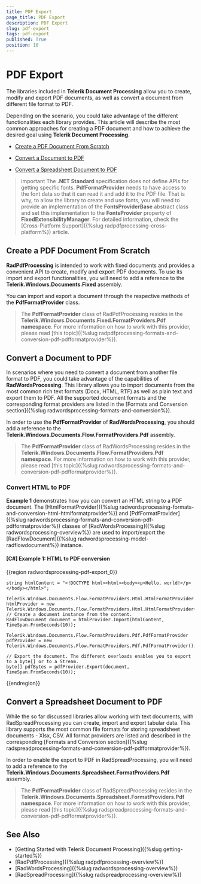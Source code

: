 ```yaml
---
title: PDF Export
page_title: PDF Export
description: PDF Export
slug: pdf-export
tags: pdf-export
published: True
position: 10
---
```


# PDF Export

The libraries included in **Telerik Document Processing** allow you to create, modify and export PDF documents, as well as convert a document from different file format to PDF.

Depending on the scenario, you could take advantage of the different functionalities each library provides. This article will describe the most common approaches for creating a PDF document and how to achieve the desired goal using **Telerik Document Processing**.

* [Create a PDF Document From Scratch](#create-a-pdf-document-from-scratch)

* [Convert a Document to PDF](#convert-a-document-to-pdf)

* [Convert a Spreadsheet Document to PDF](#convert-a-spreadsheet-document-to-pdf)

>important The **.NET Standard** specification does not define APIs for getting specific fonts. **PdfFormatProvider** needs to have access to the font data so that it can read it and add it to the PDF file. That is why, to allow the library to create and use fonts, you will need to provide an implementation of the **FontsProviderBase** abstract class and set this implementation to the **FontsProvider** property of **FixedExtensibilityManager**. For detailed information, check the [Cross-Platform Support]({%slug radpdfprocessing-cross-platform%}) article.

## Create a PDF Document From Scratch

**RadPdfProcessing** is intended to work with fixed documents and provides a convenient API to create, modify and export PDF documents. To use its import and export functionalities, you will need to add a reference to the **Telerik.Windows.Documents.Fixed** assembly. 

You can import and export a document through the respective methods of the **PdfFormatProvider** class.

>The **PdfFormatProvider** class of RadPdfProcessing resides in the **Telerik.Windows.Documents.Fixed.FormatProviders.Pdf namespace**. For more information on how to work with this provider, please read [this topic]({%slug radpdfprocessing-formats-and-conversion-pdf-pdfformatprovider%}).

## Convert a Document to PDF

In scenarios where you need to convert a document from another file format to PDF, you could take advantage of the capabilities of **RadWordsProcessing**. This library allows you to import documents from the most common rich text formats (Docx, HTML, RTF) as well as plain text and export them to PDF. All the supported document formats and the corresponding format providers are listed in the [Formats and Conversion section]({%slug radwordsprocessing-formats-and-conversion%}). 

In order to use the **PdfFormatProvider** of **RadWordsProcessing**, you should add a reference to  the **Telerik.Windows.Documents.Flow.FormatProviders.Pdf** assembly.

>The **PdfFormatProvider** class of RadWordsProcessing resides in the **Telerik.Windows.Documents.Flow.FormatProviders.Pdf namespace**. For more information on how to work with this provider, please read [this topic]({%slug radwordsprocessing-formats-and-conversion-pdf-pdfformatprovider%}).


### Convert HTML to PDF

**Example 1** demonstrates how you can convert an HTML string to a PDF document. The [HtmlFormatProvider]({%slug radwordsprocessing-formats-and-conversion-html-htmlformatprovider%}) and [PdfFormatProvider]({%slug radwordsprocessing-formats-and-conversion-pdf-pdfformatprovider%}) classes of [RadWordsProcessing]({%slug radwordsprocessing-overview%}) are used to import/export the [RadFlowDocument]({%slug radwordsprocessing-model-radflowdocument%}) instance. 

#### [C#] Example 1: HTML to PDF conversion

{{region radwordsprocessing-pdf-export_0}}

	string htmlContent = "<!DOCTYPE html><html><body><p>Hello, world!</p></body></html>";
	
    Telerik.Windows.Documents.Flow.FormatProviders.Html.HtmlFormatProvider htmlProvider = new Telerik.Windows.Documents.Flow.FormatProviders.Html.HtmlFormatProvider();
	// Create a document instance from the content.
    RadFlowDocument document = htmlProvider.Import(htmlContent, TimeSpan.FromSeconds(10));

    Telerik.Windows.Documents.Flow.FormatProviders.Pdf.PdfFormatProvider pdfProvider = new Telerik.Windows.Documents.Flow.FormatProviders.Pdf.PdfFormatProvider();

	// Export the document. The different overloads enables you to export to a byte[] or to a Stream.
    byte[] pdfBytes = pdfProvider.Export(document, TimeSpan.FromSeconds(10));
{{endregion}}

## Convert a Spreadsheet Document to PDF

While the so far discussed libraries allow working with text documents, with RadSpreadProcessing you can create, import and export tabular data. This library supports the most common file formats for storing spreadsheet documents - Xlsx, CSV. All format providers are listed and described in the corresponding [Formats and Conversion section]({%slug radspreadprocessing-formats-and-conversion-pdf-pdfformatprovider%}). 

In order to enable the export to PDF in RadSpreadProcessing, you will need to add a reference to the **Telerik.Windows.Documents.Spreadsheet.FormatProviders.Pdf** assembly.

>The **PdfFormatProvider** class of RadSpreadProcessing resides in the **Telerik.Windows.Documents.Spreadsheet.FormatProviders.Pdf namespace**. For more information on how to work with this provider, please read [this topic]({%slug radspreadprocessing-formats-and-conversion-pdf-pdfformatprovider%}).

## See Also

* [Getting Started with Telerik Document Processing]({%slug getting-started%})
* [RadPdfProcessing]({%slug radpdfprocessing-overview%})
* [RadWordsProcessing]({%slug radwordsprocessing-overview%})
* [RadSpreadProcessing]({%slug radspreadprocessing-overview%})
